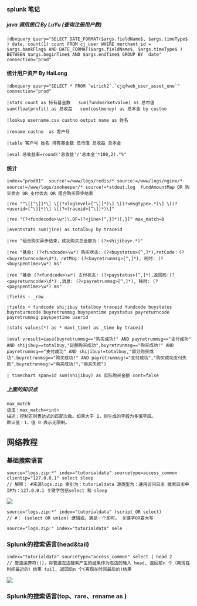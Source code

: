 ### splunk 笔记

##### java 调用接口 By LuYu \(查询注册用户数\)

```
|dbxquery query="SELECT DATE_FORMAT($args.fieldName$, $args.timeType$ ) date, count(1) count FROM cj_user WHERE merchant_id = $args.bankFlag$ AND DATE_FORMAT($args.fieldName$, $args.timeType$ ) BETWEEN $args.beginTime$ AND $args.endTime$ GROUP BY  date" connection="prod"
```

#### 统计用户资产 By HaiLong

    |dbxquery query="SELECT * FROM `wirich2`.`cjqfweb_user_asset_one`" connection="prod"

    |stats count as 持有基金数   sum(fundmarketvalue) as 总市值   sum(floatprofit) as 总收益   sum(costmoney) as 总本金 by custno

    |lookup username.csv custno output name as 姓名

    |rename custno  as 客户号

    |table 客户号 姓名 持有基金数 总市值 总收益 总本金

    |eval 总收益率=round('总收益'/'总本金'*100,2)."%"

#### 统计

```
index="prod01"  source!=/www/logs/redis/* source!=/www/logs/nginx/*   source!=/www/logs/zookeeper/* source!=*stdout.log  fundAmountMap OR 购买状态 OR 支付状态 OR 组合购买异步结束

|rex "^\[[^\]]*\] \[(?<loglevel>[^\]]*)\] \[(?<msgtype>.*)\] \[(?<userid>[^\]]*)\] \[(?<traceid>[^\]]*)\]"

|rex "(?<fundecode>\w*)\.OF=(?<jine>[^,}]*)[,}]" max_match=0

|eventstats sum(jine) as totalbuy by traceid

|rex "组合购买异步结束，成功购买总金额为：(?<shijibuy>.*)"

|rex "基金: (?<fundcode>\w*) 购买状态: (?<buystatus>[^,]*),retCode：(?<buyreturncode>\d*)，retMsg：(?<buyretrunmsg>[^,]*), 耗时: (?<buyspentime>\w*) ms"

|rex "基金 (?<fundcode>\w*) 支付状态: (?<paystatus>[^,]*),返回码:(?<payreturncode>\d*) ,消息: (?<payretrunmsg>[^,]*), 耗时: (?<payspentime>\w*) ms"

|fields - _raw

|fields + fundcode shijibuy totalbuy traceid fundcode buystatus buyreturncode buyretrunmsg buyspentime paystatus payreturncode payretrunmsg payspentime userid

|stats values(*) as * max(_time) as _time by traceid

|eval vresult=case(buyretrunmsg=="购买成功!" AND payretrunmsg=="支付成功" AND shijibuy==totalbuy,"足额购买成功",buyretrunmsg=="购买成功!" AND payretrunmsg=="支付成功" AND shijibuy!=totalbuy,"部分购买成功",buyretrunmsg=="购买成功!" AND payretrunmsg!="支付成功","购买成功支付失败",buyretrunmsg!="购买成功!","购买失败")

| timechart span=1d sum(shijibuy) as 实际购买金额 cont=false
```

##### 上面的知识点

```
max_match
语法：max_match=<int>
描述：控制正则表达式的匹配次数。如果大于 1，则生成的字段为多值字段。
默认值：1，值 0 表示无限制。
```

## 网络教程

### 基础搜索语言

```
source="logs.zip:*" index="tutorialdata" sourcetype=access_common clientip="127.0.0.1" select sleep 
// 解释： #来源logs.zip 索引为：tutorialdata 源类型为：通用访问日志 搜索日志中IP为：127.0.0.1 关键字包括select 和 sleep
```
![](http://image.3001.net/images/20161214/14817236108359.png)

```
source="logs.zip:*" index="tutorialdata" (script OR select)
// #： (select OR union) 逻辑或。满足一个即可。 关键字OR要大写

source="logs.zip:" index="tutorialdata" sele
```


### Splunk的搜索语言\(head&tail\)

```
index="tutorialdata" sourcetype="access_common" select | head 2
// 管道运算符(|)，将管道左边搜索产生的结果作为右边的输入 head, 返回前n 个（离现在时间最近的）结果 tail, 返回后n 个(离现在时间最后的)结果
```
![](http://image.3001.net/images/20161214/14817236419831.png)

### Splunk的搜索语言(top、rare、rename as )
